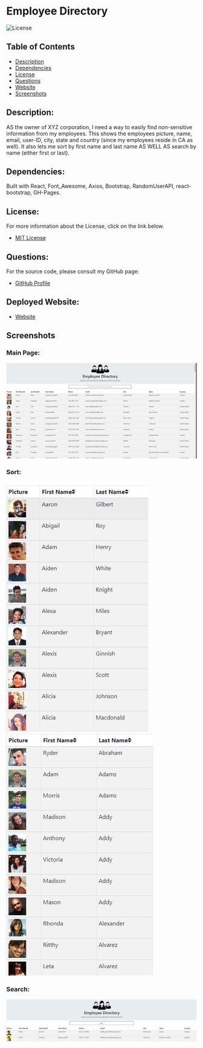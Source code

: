 # Employee Directory

![License](https://img.shields.io/badge/License-MIT-blue.svg 'License Badge')

## Table of Contents 

- [Description](#description)
- [Dependencies](#dependencies)
- [License](#license)
- [Questions](#questions)
- [Website](#website)
- [Screenshots](#screenshots)

## Description:

AS the owner of XYZ corporation, I need a way to easily find non-sensitive information from my employees. This shows the employees picture, name, email, user-ID, city, state and country (since my employees reside in CA as well). It also lets me sort by first name and last name AS WELL AS search by name (either first or last).

## Dependencies:

Built with React, Font_Awesome, Axios, Bootstrap, RandomUserAPI, react-bootstrap, GH-Pages.

## License:

For more information about the License, click on the link below.

- [MIT License](https://opensource.org/licenses/MIT)

## Questions:

For the source code, please consult my GitHub page:

- [GitHub Profile](https://github.com/jlw429)

## Deployed Website:

- [Website](https://jlw429.github.io/EmployeeDirectory/)

## Screenshots

### Main Page:

![Main](public/main_scrnshot.png 'Main')

### Sort:

![FirstName](public/sort_first.png 'FirstName')
![LastName](public/sort_last.png 'LastName')

### Search:

![Search](public/search.png 'FirstName')
